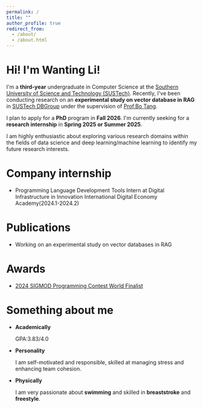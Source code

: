 ```yaml
---
permalink: /
title: ""
author_profile: true
redirect_from: 
  - /about/
  - /about.html
---
```

Hi! I'm Wanting Li!
======

I'm a **third-year** undergraduate in Computer Science at the [Southern University of Science and Technology (SUSTech)](https://www.sustech.edu.cn/en/). Recently, I've been conducting research on an **experimental study on vector database in RAG** in [SUSTech DBGroup](https://dbgroup.sustech.edu.cn/) under the supervision of [Prof.Bo Tang](https://acm.sustech.edu.cn/btang/).

I plan to apply for a **PhD** program in **Fall 2026**. I'm currently seeking for a **research internship** in **Spring 2025 or Summer 2025**. 

I am highly enthusiastic about exploring various research domains within the fields of data science and deep learning/machine learning to identify my future research interests. 

Company internship
======
- Programming Language Development Tools Intern at Digital Infrastructure in Innovation International Digital Economy Academy(2024.1-2024.2)
  
Publications
======
- Working on an experimental study on vector databases in RAG

Awards
======
- [2024 SIGMOD Programming Contest World Finalist](http://sigmodcontest2024.eastus.cloudapp.azure.com/dashboard.shtml)


Something about me
======
- **Academically**

    GPA:3.83/4.0

- **Personality**

    I am self-motivated and responsible, skilled at managing stress and enhancing team cohesion.
    
- **Physically**

    I am very passionate about **swimming** and skilled in **breaststroke** and **freestyle**.
